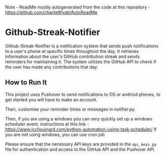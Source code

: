 Note - ReadMe mostly autogenerated from the code at this repository - https://github.com/charlieWyatt/AutoReadMe 

# Github-Streak-Notifier

Github-Streak-Notifier is a notification system that sends push notifications to a user's phone at specific times throughout the day. It retrieves information about the user's GitHub contribution streak and sends reminders for maintaining it. The system utilizes the GitHub API to check if the user has made any contributions that day.

## How to Run It

This project uses Pushover to send notifications to OS or andriod phones, to get started you will have to make an account.

Then, customise your reminder times or messages in notifier.py.

Then, if you are using a windows you can very quickly set up a windows scheduler event, instructions at this link - https://www.jcchouinard.com/python-automation-using-task-scheduler/ 
If you are not using windows, you can use cron job

Please ensure that the necessary API keys are provided in the `api_keys.py` file for authentication and access to the GitHub API and the Pushover API.
